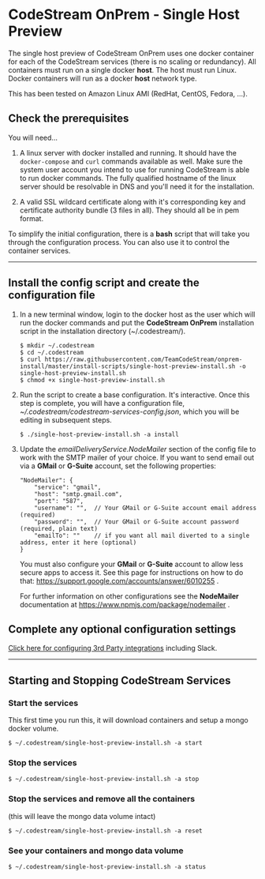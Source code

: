 
# CodeStream OnPrem - Single Host Preview

The single host preview of CodeStream OnPrem uses one docker container for each
of the CodeStream services (there is no scaling or redundancy). All containers must run on a single docker **host**. The host must run Linux. Docker containers
will run as a docker **host** network type.

This has been tested on Amazon Linux AMI (RedHat, CentOS, Fedora, ...).


## Check the prerequisites
You will need...
1. A linux server with docker installed and running. It should have the
`docker-compose` and `curl` commands available as well. Make sure the
system user account you intend to use for running CodeStream is able to run
docker commands.  The fully qualified hostname of the linux server should be
resolvable in DNS and you'll need it for the installation.

1. A valid SSL wildcard certificate along with it's corresponding key and
   certificate authority bundle (3 files in all). They should all be in pem
   format.

To simplify the initial configuration, there is a **bash** script that will take
you through the configuration process. You can also use it to control the
container services.

----
## Install the config script and create the configuration file

1. In a new terminal window, login to the docker host as the user which will run
   the docker commands and put the **CodeStream OnPrem** installation script in
   the installation directory (~/.codestream/).
    ```
    $ mkdir ~/.codestream
    $ cd ~/.codestream
    $ curl https://raw.githubusercontent.com/TeamCodeStream/onprem-install/master/install-scripts/single-host-preview-install.sh -o single-host-preview-install.sh
    $ chmod +x single-host-preview-install.sh
    ```

1. Run the script to create a base configuration. It's interactive. Once this
   step is complete, you will have a configuration file,
   *~/.codestream/codestream-services-config.json*, which you will be editing in
   subsequent steps.
    ```
    $ ./single-host-preview-install.sh -a install
    ```

1. Update the *emailDeliveryService.NodeMailer* section of the config file to
work with the SMTP mailer of your choice.  If you want to send email out via
a **GMail** or **G-Suite** account, set the following properties:
    ```
    "NodeMailer": {
        "service": "gmail",
        "host": "smtp.gmail.com",
        "port": "587",
        "username": "",  // Your GMail or G-Suite account email address (required)
        "password": "",  // Your GMail or G-Suite account password (required, plain text)
        "emailTo": ""    // if you want all mail diverted to a single address, enter it here (optional)
    }
    ```
    You must also configure your **GMail** or **G-Suite** account to allow
    less secure apps to access it. See this page for instructions on how
    to do that: https://support.google.com/accounts/answer/6010255 .

    For further information on other configurations see the **NodeMailer**
    documentation at https://www.npmjs.com/package/nodemailer .


## Complete any optional configuration settings

[Click here for configuring 3rd Party integrations](README.integrations.md) including Slack.



---------
## Starting and Stopping CodeStream Services

### Start the services
This first time you run this, it will download containers and setup a mongo
docker volume.
```
$ ~/.codestream/single-host-preview-install.sh -a start
```

### Stop the services
```
$ ~/.codestream/single-host-preview-install.sh -a stop
```

### Stop the services and remove all the containers
(this will leave the mongo data volume intact)
```
$ ~/.codestream/single-host-preview-install.sh -a reset
```

### See your containers and mongo data volume
```
$ ~/.codestream/single-host-preview-install.sh -a status
```
